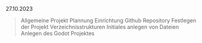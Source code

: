 27.10.2023
> Allgemeine Projekt Plannung
> Einrichtung Github Repository
> Festlegen der Projekt Verzeichnisstrukturen
> Initiales anlegen von Dateien
> Anlegen des Godot Projektes
